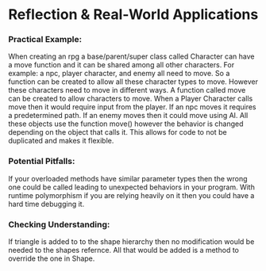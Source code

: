 #  Reflection & Real-World Applications

### Practical Example:

When creating an rpg a base/parent/super class called Character can have a move function and it can be shared among all 
other characters. For example: a npc, player character, and enemy all need to move. So a function can be 
created to allow all these character types to move. However these characters need to move in different ways.
A function called move can be created to allow characters to move. When a Player Character calls move then
it would require input from the player. If an npc moves it requires a predetermined path. If an enemy moves
then it could move using AI. All these objects use the function move() however the behavior is changed depending
on the object that calls it. This allows for code to not be duplicated and makes it flexible.


### Potential Pitfalls:
If your overloaded methods have similar parameter types then the wrong one could be called leading to 
unexpected behaviors in your program.
With runtime polymorphism if you are relying heavily on it then you could have a hard time debugging it.

### Checking Understanding:
If triangle is added to to the shape hierarchy then no modification would be needed to the shapes refernce.
All that would be added is a method to override the one in Shape.
